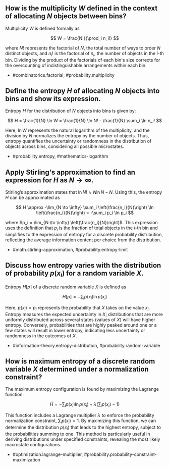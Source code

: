 ## How is the multiplicity $W$ defined in the context of allocating $N$ objects between bins?

Multiplicity $W$ is defined formally as

$$
W = \frac{N!}{\prod_i n_i!}
$$

where $N!$ represents the factorial of $N$, the total number of ways to order $N$ distinct objects, and $n_i!$ is the factorial of $n_i$, the number of objects in the $i$-th bin. Dividing by the product of the factorials of each bin's size corrects for the overcounting of indistinguishable arrangements within each bin.

- #combinatorics.factorial, #probability.multiplicity

## Define the entropy $H$ of allocating $N$ objects into bins and show its expression.

Entropy $H$ for the distribution of $N$ objects into bins is given by:

$$
H = \frac{1}{N} \ln W = \frac{1}{N} \ln N! - \frac{1}{N} \sum_i \ln n_i!
$$

Here, $\ln W$ represents the natural logarithm of the multiplicity, and the division by $N$ normalizes the entropy by the number of objects. Thus, entropy quantifies the uncertainty or randomness in the distribution of objects across bins, considering all possible microstates.

- #probability.entropy, #mathematics-logarithm

## Apply Stirling's approximation to find an expression for $H$ as $N \to \infty$.

Stirling’s approximation states that $\ln N! \approx N \ln N - N$. Using this, the entropy $H$ can be approximated as 

$$
H \approx -\lim_{N \to \infty} \sum_i \left(\frac{n_i}{N}\right) \ln \left(\frac{n_i}{N}\right) = -\sum_i p_i \ln p_i
$$

where $p_i = \lim_{N \to \infty} \left(\frac{n_i}{N}\right)$. This expression uses the definition that $p_i$ is the fraction of total objects in the $i$-th bin and simplifies to the expression of entropy for a discrete probability distribution, reflecting the average information content per choice from the distribution.

- #math.stirling-approximation, #probability.entropy-limit

## Discuss how entropy varies with the distribution of probability $p(x_i)$ for a random variable $X$.

Entropy $H[p]$ of a discrete random variable $X$ is defined as 

$$
H[p] = -\sum_i p(x_i) \ln p(x_i)
$$

Here, $p(x_i) = p_i$ represents the probability that $X$ takes on the value $x_i$. Entropy measures the expected uncertainty in $X$; distributions that are more uniformly distributed across several states (values of $X$) will have higher entropy. Conversely, probabilities that are highly peaked around one or a few states will result in lower entropy, indicating less uncertainty or randomness in the outcomes of $X$.

- #information-theory.entropy-distribution, #probability.random-variable

## How is maximum entropy of a discrete random variable $X$ determined under a normalization constraint?

The maximum entropy configuration is found by maximizing the Lagrange function:

$$
\widetilde{H} = -\sum_i p(x_i) \ln p(x_i) + \lambda \left(\sum_i p(x_i) - 1\right)
$$

This function includes a Lagrange multiplier $\lambda$ to enforce the probability normalization constraint, $\sum_i p(x_i) = 1$. By maximizing this function, we can determine the distribution $p(x_i)$ that leads to the highest entropy, subject to the probabilities summing to one. This method is particularly useful in deriving distributions under specified constraints, revealing the most likely macrostate configurations.

- #optimization.lagrange-multiplier, #probability.probability-constraint-maximization